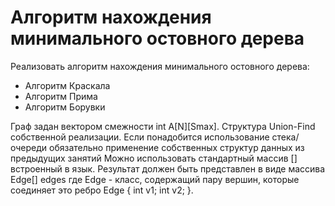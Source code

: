# Алгоритм нахождения минимального остовного дерева

Реализовать алгоритм нахождения минимального остовного дерева:
- Алгоритм Краскала
- Алгоритм Прима
- Алгоритм Борувки

Граф задан вектором смежности int A[N][Smax]. Структура Union-Find собственной реализации. Если понадобится использование стека/очереди обязательно применение собственных структур данных из предыдущих занятий Можно использовать стандартный массив [] встроенный в язык.
Результат должен быть представлен в виде массива Edge[] edges где Edge - класс, содержащий пару вершин, которые соединяет это ребро Edge { int v1; int v2; }.
